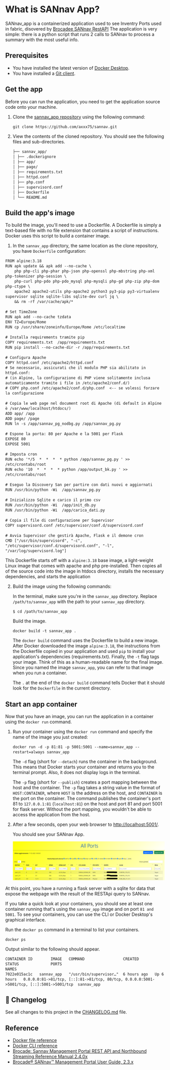 # What is SANnav App?

SANnav_app is a containerized application used to see Inventry Ports used in fabric, disovered by [Brocadee SANnav RestAPI](https://techdocs.broadcom.com/content/dam/broadcom/techdocs/us/en/pdf/fc-networking/software-sannav/sannav-240x-restapi.pdf)
The application is very simple: there is a python script that runs 2 calls to SANnav to process a summary with the most useful info.

## Prerequisites

- You have installed the latest version of [Docker Desktop](https://www.docker.com).
- You have installed a [Git client](https://git-scm.com/downloads).

## Get the app

Before you can run the application, you need to get the application source code onto your machine.

1. Clone the [sannav_app repository](https://github.com/axxx75/sannav.git) using the following command:

   ```console
   git clone https://github.com/axxx75/sannav.git 
   ```

2. View the contents of the cloned repository. You should see the following files and sub-directories.

   ```text
   ├── sannav_app/
   │ ├── .dockerignore
   │ ├── app/
   │ ├── page/
   │ ├── requirements.txt
   │ ├── httpd.conf
   │ ├── php.conf
   │ ├── supervisord.conf
   │ ├── Dockerfile   
   │ └── README.md
   ```

## Build the app's image

To build the image, you'll need to use a Dockerfile. A Dockerfile is simply a text-based file with no file extension that contains a script of instructions. Docker uses this script to build a container image.

1. In the `sannav_app` directory, the same location as the clone repository, you have `Dockerfile` configuration:

```text
FROM alpine:3.18
RUN apk update && apk add --no-cache \
    php php-cli php-phar php-json php-openssl php-mbstring php-xml php-tokenizer php-session \
    php-curl php-pdo php-pdo_mysql php-mysqli php-gd php-zip php-dom php-ctype \
    apache2 apache2-utils php-apache2 python3 py3-pip py3-virtualenv supervisor sqlite sqlite-libs sqlite-dev curl jq \
    && rm -rf /var/cache/apk/*

# Set TimeZone
RUN apk add --no-cache tzdata
ENV TZ=Europe/Rome
RUN cp /usr/share/zoneinfo/Europe/Rome /etc/localtime

# Installa requirements tramite pip
COPY requirements.txt  /app/requirements.txt
RUN pip install --no-cache-dir -r /app/requirements.txt

# Configura Apache
COPY httpd.conf /etc/apache2/httpd.conf
# Se necessario, assicurati che il modulo PHP sia abilitato in httpd.conf:
# (in Alpine, la configurazione di PHP viene solitamente inclusa automaticamente tramite i file in /etc/apache2/conf.d/)
# COPY php.conf /etc/apache2/conf.d/php.conf  <-- se volessi forzare la configurazione

# Copia le web page nel document root di Apache (di default in Alpine è /var/www/localhost/htdocs/)
ADD app/ /app
ADD page/ /page
RUN ln -s /app/sannav_pg_nodbg.py /app/sannav_pg.py

# Espone la porta: 80 per Apache e la 5001 per Flask
EXPOSE 80
EXPOSE 5001

# Imposta cron
RUN echo '*/5  *  *  *  * python /app/sannav_pg.py ' >> /etc/crontabs/root
RUN echo '10  *  *  *  * python /app/output_bk.py ' >> /etc/crontabs/root

# Eseguo la Discovery San per partire con dati nuovi e aggiornati
RUN /usr/bin/python -Wi  /app/sannav_pg.py

# Inizializzo Sqlite e carico il primo csv
RUN /usr/bin/python -Wi  /app/init_db.py
RUN /usr/bin/python -Wi  /app/carica_dati.py

# Copia il file di configurazione per Supervisor
COPY supervisord.conf /etc/supervisor/conf.d/supervisord.conf

# Avvia Supervisor che gestirà Apache, Flask e il demone cron
CMD ["/usr/bin/supervisord", "-c", "/etc/supervisor/conf.d/supervisord.conf", "-l", "/var/log/supervisord.log"]
```


   This Dockerfile starts off with a `alpine:3.18` base image, a light-weight Linux image that comes with apache and php pre-installed. 
   Then copies all of the source code into the image in htdocs directory, installs the necessary dependencies, and starts the application

2. Build the image using the following commands:

   In the terminal, make sure you're in the `sannav_app` directory. Replace `/path/to/sannav_app` with the path to your `sannav_app` directory.

   ```console
   $ cd /path/to/sannav_app
   ```

   Build the image.

   ```console
   docker build -t sannav_app .
   ```

   The `docker build` command uses the Dockerfile to build a new image. After Docker downloaded the image `alpine:3.18`, the instructions from the Dockerfile copied in your application and used `pip` to install your application's dependencies (requirements.txt).
   Finally, the `-t` flag tags your image. Think of this as a human-readable name for the final image. Since you named the image `sannav_app`, you can refer to that image when you run a container.

   The `.` at the end of the `docker build` command tells Docker that it should look for the `Dockerfile` in the current directory.

## Start an app container

Now that you have an image, you can run the application in a container using the `docker run` command.

1. Run your container using the `docker run` command and specify the name of the image you just created:

   ```console
   docker run -d -p 81:81 -p 5001:5001 --name=sannav_app --restart=always sannav_app
   ```

   The `-d` flag (short for `--detach`) runs the container in the background.
   This means that Docker starts your container and returns you to the terminal
   prompt. Also, it does not display logs in the terminal.

   The `-p` flag (short for `--publish`) creates a port mapping between the
   host and the container. The `-p` flag takes a string value in the format of
   `HOST:CONTAINER`, where `HOST` is the address on the host, and `CONTAINER`
   is the port on the container. The command publishes the container's port
   81 to `127.0.0.1:81` (`localhost:81`) on the host and port 81 and port 5001 
   for flask server. Without the port mapping, you wouldn't be able to access 
   the application from the host.

2. After a few seconds, open your web browser to [http://localhost:5001/](http://localhost:5001/).
   
   You should see your SANnav App.

   ![anteprima webpage](images/anteprima_webpage.png)

At this point, you have a running a flask server with a sqlite for data that expose the webpage with the result of the RESTApi query to SANnav.

If you take a quick look at your containers, you should see at least one container running that's using the `sannav_app` image and on port `81 and 5001`. To see your containers, you can use the CLI or Docker Desktop's graphical interface.

Run the `docker ps` command in a terminal to list your containers.

```console
docker ps
```

Output similar to the following should appear.

```console
CONTAINER ID        IMAGE   COMMAND                 CREATED         STATUS              PORTS                                                                            NAMES
7022e015ac1c   sannav_app   "/usr/bin/supervisor…"  6 hours ago   Up 6 hours   0.0.0.0:81->81/tcp, [::]:81->81/tcp, 80/tcp, 0.0.0.0:5001->5001/tcp, [::]:5001->5001/tcp  sannav_app

```

## 🧬 Changelog

See all changes to this project in the [CHANGELOG.md](CHANGELOG.md) file.


## Reference

- [Docker file reference](https://docs.docker.com/reference/dockerfile/)
- [Docker CLI reference](https://docs.docker.com/reference/cli/docker/)
- [Brocade: Sannav Management Portal REST API and Northbound Streaming Reference Manual 2.4.0x](https://techdocs.broadcom.com/content/dam/broadcom/techdocs/us/en/pdf/fc-networking/software-sannav/sannav-240x-restapi.pdf)
- [Brocade® SANnav™ Management Portal User Guide, 2.3.x](https://techdocs.broadcom.com/content/dam/broadcom/techdocs/us/en/pdf/fc-networking/software-sannav/sannav-23x-mp.pdf)
